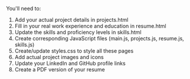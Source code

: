 You'll need to:

1. Add your actual project details in projects.html
2. Fill in your real work experience and education in resume.html
3. Update the skills and proficiency levels in skills.html
4. Create corresponding JavaScript files (main.js, projects.js, resume.js, skills.js)
5. Create/update styles.css to style all these pages
6. Add actual project images and icons
7. Update your LinkedIn and GitHub profile links
8. Create a PDF version of your resume
